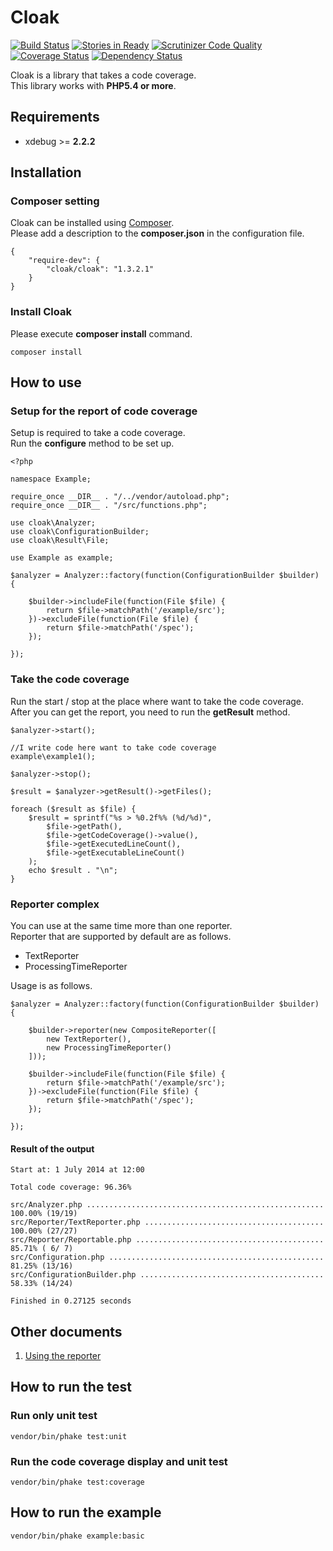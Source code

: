 Cloak
=============================

[![Build Status](https://travis-ci.org/cloak-php/cloak.svg?branch=master)](https://travis-ci.org/cloak-php/cloak)
[![Stories in Ready](https://badge.waffle.io/cloak-php/cloak.png?label=ready&title=Ready)](https://waffle.io/cloak-php/cloak)
[![Scrutinizer Code Quality](https://scrutinizer-ci.com/g/cloak-php/cloak/badges/quality-score.png?b=master)](https://scrutinizer-ci.com/g/cloak-php/cloak/?branch=master)
[![Coverage Status](https://coveralls.io/repos/cloak-php/cloak/badge.png)](https://coveralls.io/r/cloak-php/cloak)
[![Dependency Status](https://www.versioneye.com/user/projects/53fd5938f4df151fd300000d/badge.svg?style=flat)](https://www.versioneye.com/user/projects/53fd5938f4df151fd300000d)

Cloak is a library that takes a code coverage.  
This library works with **PHP5.4 or more**.

Requirements
------------------------------------------------
* xdebug >= **2.2.2**

Installation
------------------------------------------------

### Composer setting

Cloak can be installed using [Composer](https://getcomposer.org/).  
Please add a description to the **composer.json** in the configuration file.

	{
		"require-dev": {
			"cloak/cloak": "1.3.2.1"
		}
	}

### Install Cloak

Please execute **composer install** command.

	composer install

How to use
------------------------------------------------

### Setup for the report of code coverage

Setup is required to take a code coverage.  
Run the **configure** method to be set up.

	<?php

	namespace Example;

	require_once __DIR__ . "/../vendor/autoload.php";
	require_once __DIR__ . "/src/functions.php";

	use cloak\Analyzer;
	use cloak\ConfigurationBuilder;
	use cloak\Result\File;

	use Example as example;

	$analyzer = Analyzer::factory(function(ConfigurationBuilder $builder) {

	    $builder->includeFile(function(File $file) {
    	    return $file->matchPath('/example/src');
    	})->excludeFile(function(File $file) {
        	return $file->matchPath('/spec');
	    });

	});


### Take the code coverage

Run the start / stop at the place where want to take the code coverage.  
After you can get the report, you need to run the **getResult** method.

	$analyzer->start();

	//I write code here want to take code coverage
	example\example1();

	$analyzer->stop();

	$result = $analyzer->getResult()->getFiles();

	foreach ($result as $file) {
		$result = sprintf("%s > %0.2f%% (%d/%d)",
        	$file->getPath(),
        	$file->getCodeCoverage()->value(),
        	$file->getExecutedLineCount(),
        	$file->getExecutableLineCount()
		);
		echo $result . "\n";
	}


### Reporter complex

You can use at the same time more than one reporter.  
Reporter that are supported by default are as follows.  

* TextReporter
* ProcessingTimeReporter

Usage is as follows.  

	$analyzer = Analyzer::factory(function(ConfigurationBuilder $builder) {

	    $builder->reporter(new CompositeReporter([
    	    new TextReporter(),
        	new ProcessingTimeReporter()
	    ]));

	    $builder->includeFile(function(File $file) {
    	    return $file->matchPath('/example/src');
    	})->excludeFile(function(File $file) {
        	return $file->matchPath('/spec');
	    });

	});


#### Result of the output

	Start at: 1 July 2014 at 12:00

	Total code coverage: 96.36%

	src/Analyzer.php ..................................................... 100.00% (19/19)
	src/Reporter/TextReporter.php ........................................ 100.00% (27/27)
	src/Reporter/Reportable.php ..........................................  85.71% ( 6/ 7)
	src/Configuration.php ................................................  81.25% (13/16)
	src/ConfigurationBuilder.php .........................................  58.33% (14/24)

	Finished in 0.27125 seconds

Other documents
------------------------------------------------

1. [Using the reporter](docs/reporter.md)


How to run the test
------------------------------------------------

### Run only unit test

	vendor/bin/phake test:unit

### Run the code coverage display and unit test

	vendor/bin/phake test:coverage

How to run the example
------------------------------------------------

	vendor/bin/phake example:basic
